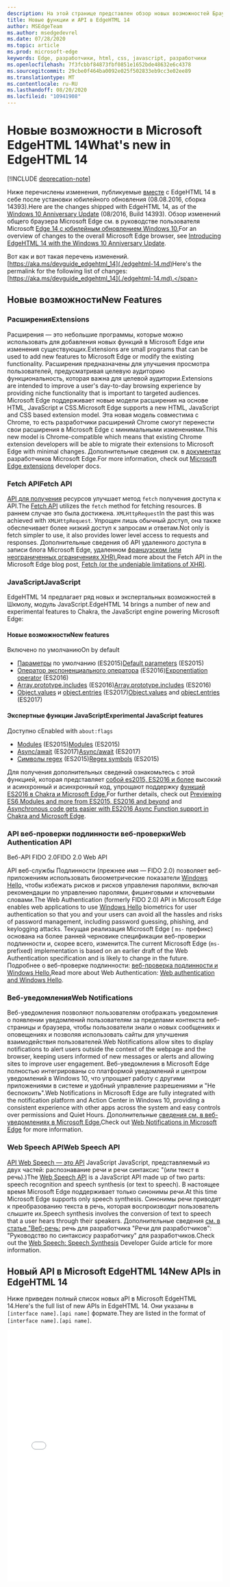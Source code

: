 ```yaml
---
description: На этой странице представлен обзор новых возможностей Браузера Microsoft EdgeHTML 14.
title: Новые функции и API в EdgeHTML 14
author: MSEdgeTeam
ms.author: msedgedevrel
ms.date: 07/28/2020
ms.topic: article
ms.prod: microsoft-edge
keywords: Edge, разработчики, html, css, javascript, разработчики
ms.openlocfilehash: 7f3fcbbf84873fbf0851e1652bde48632e6c4378
ms.sourcegitcommit: 29cbe0f464ba0092e025f502833eb9cc3e02ee89
ms.translationtype: MT
ms.contentlocale: ru-RU
ms.lasthandoff: 08/20/2020
ms.locfileid: "10941908"
---
```

# <span data-ttu-id="9e054-104">Новые возможности в Microsoft EdgeHTML 14</span><span class="sxs-lookup"><span data-stu-id="9e054-104">What's new in EdgeHTML 14</span></span>  

[!INCLUDE [deprecation-note](../../includes/legacy-edge-note.md)]  

<span data-ttu-id="9e054-105">Ниже перечислены изменения, публикуемые [вместе](https://blogs.windows.com/windowsexperience/2016/06/29) с EdgeHTML 14 в себе после установки юбилейного обновления \(08.08.2016, сборка 14393\).</span><span class="sxs-lookup"><span data-stu-id="9e054-105">Here are the changes shipped with EdgeHTML 14, as of the [Windows 10 Anniversary Update](https://blogs.windows.com/windowsexperience/2016/06/29) \(08/2016, Build 14393\).</span></span>  <span data-ttu-id="9e054-106">Обзор изменений общего браузера Microsoft Edge см. в руководстве пользователя Microsoft [Edge 14 с юбилейным обновлением Windows 10.](https://blogs.windows.com/msedgedev/2016/08/04)</span><span class="sxs-lookup"><span data-stu-id="9e054-106">For an overview of changes to the overall Microsoft Edge browser, see [Introducing EdgeHTML 14 with the Windows 10 Anniversary Update](https://blogs.windows.com/msedgedev/2016/08/04).</span></span>  

<span data-ttu-id="9e054-107">Вот как и вот такая перечень изменений. [https://aka.ms/devguide_edgehtml_14](./edgehtml-14.md)</span><span class="sxs-lookup"><span data-stu-id="9e054-107">Here's the permalink for the following list of changes: [https://aka.ms/devguide_edgehtml_14](./edgehtml-14.md).</span></span>  

## <span data-ttu-id="9e054-108">Новые возможности</span><span class="sxs-lookup"><span data-stu-id="9e054-108">New Features</span></span>  

### <span data-ttu-id="9e054-109">Расширения</span><span class="sxs-lookup"><span data-stu-id="9e054-109">Extensions</span></span>  

<span data-ttu-id="9e054-110">Расширения — это небольшие программы, которые можно использовать для добавления новых функций в Microsoft Edge или изменения существующих.</span><span class="sxs-lookup"><span data-stu-id="9e054-110">Extensions are small programs that can be used to add new features to Microsoft Edge or modify the existing functionality.</span></span>  <span data-ttu-id="9e054-111">Расширения предназначены для улучшения просмотра пользователей, предусматривая целевую аудиторию функциональность, которая важна для целевой аудитории.</span><span class="sxs-lookup"><span data-stu-id="9e054-111">Extensions are intended to improve a user's day-to-day browsing experience by providing niche functionality that is important to targeted audiences.</span></span>  <span data-ttu-id="9e054-112">Microsoft Edge поддерживает новые модели расширения на основе HTML, JavaScript и CSS.</span><span class="sxs-lookup"><span data-stu-id="9e054-112">Microsoft Edge supports a new HTML, JavaScript and CSS based extension model.</span></span>  <span data-ttu-id="9e054-113">Эта новая модель совместима с Chrome, то есть разработчики расширений Chrome смогут перенести свои расширения в Microsoft Edge с минимальными изменениями.</span><span class="sxs-lookup"><span data-stu-id="9e054-113">This new model is Chrome-compatible which means that existing Chrome extension developers will be able to migrate their extensions to Microsoft Edge with minimal changes.</span></span>  <span data-ttu-id="9e054-114">Дополнительные сведения см. в [документах](../../extensions/index.md) разработчиков Microsoft Edge.</span><span class="sxs-lookup"><span data-stu-id="9e054-114">For more information, check out [Microsoft Edge extensions](../../extensions/index.md) developer docs.</span></span>  

### <span data-ttu-id="9e054-115">Fetch API</span><span class="sxs-lookup"><span data-stu-id="9e054-115">Fetch API</span></span>  
<span data-ttu-id="9e054-116">[API для получения](https://fetch.spec.whatwg.org#fetch-api) ресурсов улучшает метод `fetch` получения доступа к API.</span><span class="sxs-lookup"><span data-stu-id="9e054-116">The [Fetch API](https://fetch.spec.whatwg.org#fetch-api) utilizes the `fetch` method for fetching resources.</span></span>  <span data-ttu-id="9e054-117">В раннем случае это была достижена. `XMLHttpRequest`</span><span class="sxs-lookup"><span data-stu-id="9e054-117">In the past this was achieved with `XMLHttpRequest`.</span></span>  <span data-ttu-id="9e054-118">Упрощен лишь обычный доступ, она также обеспечивает более низкий доступ к запросам и ответам.</span><span class="sxs-lookup"><span data-stu-id="9e054-118">Not only is fetch simpler to use, it also provides lower level access to requests and responses.</span></span>  <span data-ttu-id="9e054-119">Дополнительные сведения об API удаленного доступа в записи блога Microsoft Edge, удаленном [французском (или неограниченных ограничениях XHR).](https://blogs.windows.com/msedgedev/2016/05/24)</span><span class="sxs-lookup"><span data-stu-id="9e054-119">Read more about the Fetch API in the Microsoft Edge blog post, [Fetch (or the undeniable limitations of XHR)](https://blogs.windows.com/msedgedev/2016/05/24).</span></span>  

### <span data-ttu-id="9e054-120">JavaScript</span><span class="sxs-lookup"><span data-stu-id="9e054-120">JavaScript</span></span>  

<span data-ttu-id="9e054-121">EdgeHTML 14 предлагает ряд новых и экспертальных возможностей в Шкмолу, модуль JavaScript.</span><span class="sxs-lookup"><span data-stu-id="9e054-121">EdgeHTML 14 brings a number of new and experimental features to Chakra, the JavaScript engine powering Microsoft Edge:</span></span>  

#### <span data-ttu-id="9e054-122">Новые возможности</span><span class="sxs-lookup"><span data-stu-id="9e054-122">New features</span></span>  

<span data-ttu-id="9e054-123">Включено по умолчанию</span><span class="sxs-lookup"><span data-stu-id="9e054-123">On by default</span></span>  

*   <span data-ttu-id="9e054-124">[Параметры](https://developer.microsoft.com/microsoft-edge/platform/status/defaultparameteres6) по умолчанию \(ES2015\)</span><span class="sxs-lookup"><span data-stu-id="9e054-124">[Default parameters](https://developer.microsoft.com/microsoft-edge/platform/status/defaultparameteres6) \(ES2015\)</span></span>
*   <span data-ttu-id="9e054-125">[Оператор экспоненциального оператора](https://developer.microsoft.com/microsoft-edge/platform/status/exponentiationoperatores2016) \(ES2016\)</span><span class="sxs-lookup"><span data-stu-id="9e054-125">[Exponentiation operator](https://developer.microsoft.com/microsoft-edge/platform/status/exponentiationoperatores2016) \(ES2016\)</span></span>
*   <span data-ttu-id="9e054-126">[Array.prototype.includes](https://developer.microsoft.com/microsoft-edge/platform/status/arrayprototypeincludeses2016) \(ES2016\)</span><span class="sxs-lookup"><span data-stu-id="9e054-126">[Array.prototype.includes](https://developer.microsoft.com/microsoft-edge/platform/status/arrayprototypeincludeses2016) \(ES2016\)</span></span>
*   <span data-ttu-id="9e054-127">[Object.values](https://developer.mozilla.org/docs/Web/JavaScript/Reference/Global_Objects/Object/values) и [object.entries](https://developer.mozilla.org/docs/Web/JavaScript/Reference/Global_Objects/Object/entries) \(ES2017\)</span><span class="sxs-lookup"><span data-stu-id="9e054-127">[Object.values](https://developer.mozilla.org/docs/Web/JavaScript/Reference/Global_Objects/Object/values) and [object.entries](https://developer.mozilla.org/docs/Web/JavaScript/Reference/Global_Objects/Object/entries) \(ES2017\)</span></span>  

#### <span data-ttu-id="9e054-128">Экспертные функции JavaScript</span><span class="sxs-lookup"><span data-stu-id="9e054-128">Experimental JavaScript features</span></span>  

<span data-ttu-id="9e054-129">Доступно с</span><span class="sxs-lookup"><span data-stu-id="9e054-129">Enabled with</span></span> `about:flags`  

*   <span data-ttu-id="9e054-130">[Modules](https://blogs.windows.com/msedgedev/2016/05/17) \(ES2015\)</span><span class="sxs-lookup"><span data-stu-id="9e054-130">[Modules](https://blogs.windows.com/msedgedev/2016/05/17) \(ES2015\)</span></span>  
*   <span data-ttu-id="9e054-131">[Async/await](https://developer.microsoft.com/microsoft-edge/platform/status/asyncfunctionses2016) \(ES2017\)</span><span class="sxs-lookup"><span data-stu-id="9e054-131">[Async/await](https://developer.microsoft.com/microsoft-edge/platform/status/asyncfunctionses2016) \(ES2017\)</span></span>  
*   <span data-ttu-id="9e054-132">[Символы regex](https://developer.microsoft.com/microsoft-edge/platform/status/regexpbuiltinses6) \(ES2015\)</span><span class="sxs-lookup"><span data-stu-id="9e054-132">[Regex symbols](https://developer.microsoft.com/microsoft-edge/platform/status/regexpbuiltinses6) \(ES2015\)</span></span>  

<span data-ttu-id="9e054-133">Для получения дополнительных сведений ознакомьтесь с этой функцией, которая представляет [собой es2015, ES2016 и более](https://blogs.windows.com/msedgedev/2016/05/17) высокий и асинхронный и асинхронный код, упрощают поддержку [функций ES2016 в Chakra и Microsoft Edge.](https://blogs.windows.com/msedgedev/2015/09/30)</span><span class="sxs-lookup"><span data-stu-id="9e054-133">For further details, check out [Previewing ES6 Modules and more from ES2015, ES2016 and beyond](https://blogs.windows.com/msedgedev/2016/05/17) and [Asynchronous code gets easier with ES2016 Async Function support in Chakra and Microsoft Edge](https://blogs.windows.com/msedgedev/2015/09/30).</span></span>  

### <span data-ttu-id="9e054-134">API веб-проверки подлинности веб-проверки</span><span class="sxs-lookup"><span data-stu-id="9e054-134">Web Authentication API</span></span>  

<span data-ttu-id="9e054-135">Веб-API FIDO 2.0</span><span class="sxs-lookup"><span data-stu-id="9e054-135">FIDO 2.0 Web API</span></span>  

<span data-ttu-id="9e054-136">API веб-службы Подлинности \(прежнее имя — FIDO 2.0\) позволяет веб-приложениям использовать биоометрические показатели [Windows Hello,](https://www.microsoft.com/windows/comprehensive-security) чтобы избежать рисков и рисков управления паролями, включая рекомендации по управлению паролями, фишинговыми и ключевыми словами.</span><span class="sxs-lookup"><span data-stu-id="9e054-136">The Web Authentication \(formerly FIDO 2.0\) API in Microsoft Edge enables web applications to use [Windows Hello](https://www.microsoft.com/windows/comprehensive-security) biometrics for user authentication so that you and your users can avoid all the hassles and risks of password management, including password guessing, phishing, and keylogging attacks.</span></span>  <span data-ttu-id="9e054-137">Текущая реализация Microsoft Edge \( `ms-` префикс\) основана на более ранней черновике спецификации веб-проверки подлинности и, скорее всего, изменится.</span><span class="sxs-lookup"><span data-stu-id="9e054-137">The current Microsoft Edge \(`ms-` prefixed\) implementation is based on an earlier draft of the Web Authentication specification and is likely to change in the future.</span></span>  <span data-ttu-id="9e054-138">Подробнее о веб-проверке подлинности: [веб-проверка подлинности и Windows Hello.](../windows-integration/web-authentication.md)</span><span class="sxs-lookup"><span data-stu-id="9e054-138">Read more about Web Authentication:  [Web authentication and Windows Hello](../windows-integration/web-authentication.md).</span></span>

### <span data-ttu-id="9e054-139">Веб-уведомления</span><span class="sxs-lookup"><span data-stu-id="9e054-139">Web Notifications</span></span>
<span data-ttu-id="9e054-140">Веб-уведомления позволяют пользователям отображать уведомления о появлении уведомлений пользователям за пределами контекста веб-страницы и браузера, чтобы пользователи знали о новых сообщениях и оповещениях и позволяя использовать сайты для улучшения взаимодействия пользователей.</span><span class="sxs-lookup"><span data-stu-id="9e054-140">Web Notifications allow sites to display notifications to alert users outside the context of the webpage and the browser, keeping users informed of new messages or alerts and allowing sites to improve user engagement.</span></span>  <span data-ttu-id="9e054-141">Веб-уведомления в Microsoft Edge полностью интегрированы со платформой уведомлений и центром уведомлений в Windows 10, что упрощает работу с другими приложениями в системе и удобный управление разрешениями и "Не беспокоить".</span><span class="sxs-lookup"><span data-stu-id="9e054-141">Web Notifications in Microsoft Edge are fully integrated with the notification platform and Action Center in Windows 10, providing a consistent experience with other apps across the system and easy controls over permissions and Quiet Hours.</span></span>  <span data-ttu-id="9e054-142">Дополнительные [сведения см. в веб-уведомлениях в Microsoft Edge.](https://blogs.windows.com/msedgedev/2016/05/16)</span><span class="sxs-lookup"><span data-stu-id="9e054-142">Check out [Web Notifications in Microsoft Edge](https://blogs.windows.com/msedgedev/2016/05/16) for more information.</span></span>  

### <span data-ttu-id="9e054-143">Web Speech API</span><span class="sxs-lookup"><span data-stu-id="9e054-143">Web Speech API</span></span>
<span data-ttu-id="9e054-144">[API Web Speech — это API](https://dvcs.w3.org/hg/speech-api/raw-file/tip/speechapi.html) JavaScript JavaScript, представляемый из двух частей: распознавание речи и речи синтаксис "\(или текст в речь\).)</span><span class="sxs-lookup"><span data-stu-id="9e054-144">The [Web Speech API](https://dvcs.w3.org/hg/speech-api/raw-file/tip/speechapi.html) is a JavaScript API made up of two parts: speech recognition and speech synthesis \(or text to speech\).</span></span>  <span data-ttu-id="9e054-145">В настоящее время Microsoft Edge поддерживает только синонимы речи.</span><span class="sxs-lookup"><span data-stu-id="9e054-145">At this time Microsoft Edge supports only speech synthesis.</span></span>  <span data-ttu-id="9e054-146">Синонимы речи приводят к преобразованию текста в речь, которая воспроизводит пользователь слышите их.</span><span class="sxs-lookup"><span data-stu-id="9e054-146">Speech synthesis involves the conversion of text to speech that a user hears through their speakers.</span></span>  <span data-ttu-id="9e054-147">Дополнительные сведения [см. в статье "Веб-речь:](https://developer.mozilla.org/docs/Web/API/Web_Speech_API) речь для разработчика "Речи для разработчиков": "Руководство по синтаксису разработчику" для разработчиков.</span><span class="sxs-lookup"><span data-stu-id="9e054-147">Check out the [Web Speech: Speech Synthesis](https://developer.mozilla.org/docs/Web/API/Web_Speech_API) Developer Guide article for more information.</span></span>  

## <span data-ttu-id="9e054-148">Новый API в Microsoft EdgeHTML 14</span><span class="sxs-lookup"><span data-stu-id="9e054-148">New APIs in EdgeHTML 14</span></span>

<span data-ttu-id="9e054-149">Ниже приведен полный список новых aPI в Microsoft EdgeHTML 14.</span><span class="sxs-lookup"><span data-stu-id="9e054-149">Here's the full list of new APIs in EdgeHTML 14.</span></span>  <span data-ttu-id="9e054-150">Они указаны в `[interface name].[api name]` формате.</span><span class="sxs-lookup"><span data-stu-id="9e054-150">They are listed in the format of `[interface name].[api name]`.</span></span>  

<iframe height='585' scrolling='no' title='<span data-ttu-id="9e054-151">Новый API в Microsoft EdgeHTML 14</span><span class="sxs-lookup"><span data-stu-id="9e054-151">New APIs in EdgeHTML 14</span></span>' src='//codepen.io/MSEdgeDev/embed/oWMEPE/?height=585&theme-id=23761&default-tab=result&embed-version=2' frameborder='no' allowtransparency='true' allowfullscreen='true' style='width: 100%;'><span data-ttu-id="9e054-152">См. раздел <a href='https://codepen.io/MSEdgeDev/pen/oWMEPE/'> "Новый API" в EdgeHTML 14 </a> на MSEdgeDev <a href='https://codepen.io/MSEdgeDev'> </a> (@MSEdgeDev) на <a href='https://codepen.io'> коде CodePen. </a></span><span class="sxs-lookup"><span data-stu-id="9e054-152">See the Pen <a href='https://codepen.io/MSEdgeDev/pen/oWMEPE/'>New APIs in EdgeHTML 14</a>by MSEdgeDev (<a href='https://codepen.io/MSEdgeDev'>@MSEdgeDev</a>) on <a href='https://codepen.io'>CodePen</a>.</span></span></iframe>  
